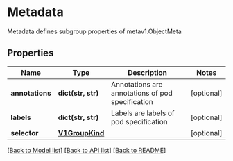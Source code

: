 # Metadata

Metadata defines subgroup properties of metav1.ObjectMeta
## Properties
Name | Type | Description | Notes
------------ | ------------- | ------------- | -------------
**annotations** | **dict(str, str)** | Annotations are annotations of pod specification | [optional] 
**labels** | **dict(str, str)** | Labels are labels of pod specification | [optional] 
**selector** | [**V1GroupKind**](V1GroupKind.md) |  | [optional] 

[[Back to Model list]](../README.md#documentation-for-models) [[Back to API list]](../README.md#documentation-for-api-endpoints) [[Back to README]](../README.md)


